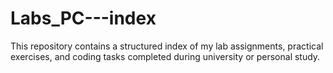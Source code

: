 # Labs_PC---index
This repository contains a structured index of my lab assignments, practical exercises, and coding tasks completed during university or personal study.
